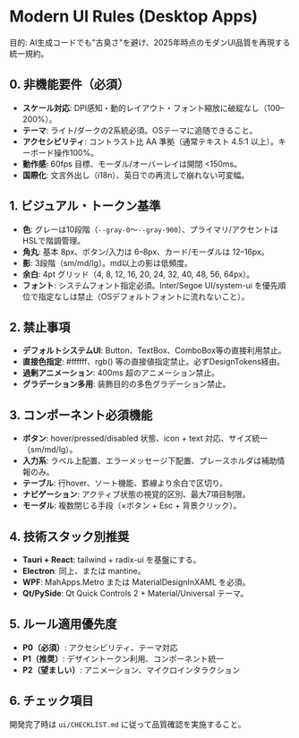 # Modern UI Rules (Desktop Apps)

目的: AI生成コードでも"古臭さ"を避け、2025年時点のモダンUI品質を再現する統一規約。

## 0. 非機能要件（必須）
- **スケール対応**: DPI感知・動的レイアウト・フォント縮放に破綻なし（100–200%）。
- **テーマ**: ライト/ダークの2系統必須。OSテーマに追随できること。
- **アクセシビリティ**: コントラスト比 AA 準拠（通常テキスト 4.5:1 以上）。キーボード操作100%。
- **動作感**: 60fps 目標、モーダル/オーバーレイは開閉 <150ms。
- **国際化**: 文言外出し（i18n）、英日での再流しで崩れない可変幅。

## 1. ビジュアル・トークン基準
- **色**: グレーは10段階（`--gray-0`〜`--gray-900`）、プライマリ/アクセントはHSLで階調管理。
- **角丸**: 基本 8px、ボタン/入力は 6–8px、カード/モーダルは 12–16px。
- **影**: 3段階（sm/md/lg）。md以上の影は低頻度。
- **余白**: 4pt グリッド（4, 8, 12, 16, 20, 24, 32, 40, 48, 56, 64px）。
- **フォント**: システムフォント指定必須。Inter/Segoe UI/system-ui を優先順位で指定なしは禁止（OSデフォルトフォントに流れないこと）。

## 2. 禁止事項
- **デフォルトシステムUI**: Button、TextBox、ComboBox等の直接利用禁止。
- **直接色指定**: #ffffff、rgb() 等の直接値指定禁止。必ずDesignTokens経由。
- **過剰アニメーション**: 400ms 超のアニメーション禁止。
- **グラデーション多用**: 装飾目的の多色グラデーション禁止。

## 3. コンポーネント必須機能
- **ボタン**: hover/pressed/disabled 状態、icon + text 対応、サイズ統一（sm/md/lg）。
- **入力系**: ラベル上配置、エラーメッセージ下配置、プレースホルダは補助情報のみ。
- **テーブル**: 行hover、ソート機能、罫線より余白で区切り。
- **ナビゲーション**: アクティブ状態の視覚的区別、最大7項目制限。
- **モーダル**: 複数閉じる手段（×ボタン + Esc + 背景クリック）。

## 4. 技術スタック別推奨
- **Tauri + React**: tailwind + radix-ui を基盤にする。
- **Electron**: 同上、または mantine。
- **WPF**: MahApps.Metro または MaterialDesignInXAML を必須。
- **Qt/PySide**: Qt Quick Controls 2 + Material/Universal テーマ。

## 5. ルール適用優先度
- **P0（必須）**: アクセシビリティ、テーマ対応
- **P1（推奨）**: デザイントークン利用、コンポーネント統一  
- **P2（望ましい）**: アニメーション、マイクロインタラクション

## 6. チェック項目
開発完了時は `ui/CHECKLIST.md` に従って品質確認を実施すること。